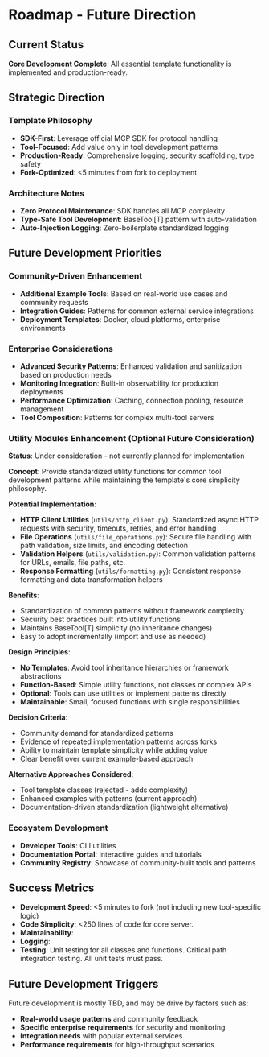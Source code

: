 # Roadmap - Future Direction

## Current Status
**Core Development Complete**: All essential template functionality is implemented and production-ready.

## Strategic Direction

### Template Philosophy
- **SDK-First**: Leverage official MCP SDK for protocol handling
- **Tool-Focused**: Add value only in tool development patterns
- **Production-Ready**: Comprehensive logging, security scaffolding, type safety
- **Fork-Optimized**: <5 minutes from fork to deployment

### Architecture Notes
- **Zero Protocol Maintenance**: SDK handles all MCP complexity
- **Type-Safe Tool Development**: BaseTool[T] pattern with auto-validation
- **Auto-Injection Logging**: Zero-boilerplate standardized logging

## Future Development Priorities

### Community-Driven Enhancement
- **Additional Example Tools**: Based on real-world use cases and community requests
- **Integration Guides**: Patterns for common external service integrations
- **Deployment Templates**: Docker, cloud platforms, enterprise environments

### Enterprise Considerations
- **Advanced Security Patterns**: Enhanced validation and sanitization based on production needs
- **Monitoring Integration**: Built-in observability for production deployments
- **Performance Optimization**: Caching, connection pooling, resource management
- **Tool Composition**: Patterns for complex multi-tool servers

### Utility Modules Enhancement (Optional Future Consideration)
**Status**: Under consideration - not currently planned for implementation

**Concept**: Provide standardized utility functions for common tool development patterns while maintaining the template's core simplicity philosophy.

**Potential Implementation**:
- **HTTP Client Utilities** (`utils/http_client.py`): Standardized async HTTP requests with security, timeouts, retries, and error handling
- **File Operations** (`utils/file_operations.py`): Secure file handling with path validation, size limits, and encoding detection
- **Validation Helpers** (`utils/validation.py`): Common validation patterns for URLs, emails, file paths, etc.
- **Response Formatting** (`utils/formatting.py`): Consistent response formatting and data transformation helpers

**Benefits**:
- Standardization of common patterns without framework complexity
- Security best practices built into utility functions
- Maintains BaseTool[T] simplicity (no inheritance changes)
- Easy to adopt incrementally (import and use as needed)

**Design Principles**:
- **No Templates**: Avoid tool inheritance hierarchies or framework abstractions
- **Function-Based**: Simple utility functions, not classes or complex APIs
- **Optional**: Tools can use utilities or implement patterns directly
- **Maintainable**: Small, focused functions with single responsibilities

**Decision Criteria**:
- Community demand for standardized patterns
- Evidence of repeated implementation patterns across forks
- Ability to maintain template simplicity while adding value
- Clear benefit over current example-based approach

**Alternative Approaches Considered**:
- Tool template classes (rejected - adds complexity)
- Enhanced examples with patterns (current approach)
- Documentation-driven standardization (lightweight alternative)

### Ecosystem Development
- **Developer Tools**: CLI utilities
- **Documentation Portal**: Interactive guides and tutorials
- **Community Registry**: Showcase of community-built tools and patterns

## Success Metrics
- **Development Speed**: <5 minutes to fork (not including new tool-specific logic)
- **Code Simplicity**: <250 lines of code for core server.
- **Maintainability**: 
- **Logging**: 
- **Testing**: Unit testing for all classes and functions. Critical path integration testing. All unit tests must pass. 


## Future Development Triggers
Future development is mostly TBD, and may be drive by factors such as:
- **Real-world usage patterns** and community feedback
- **Specific enterprise requirements** for security and monitoring
- **Integration needs** with popular external services
- **Performance requirements** for high-throughput scenarios
